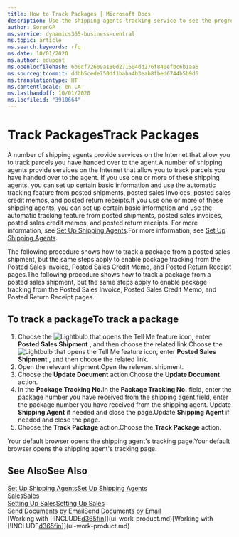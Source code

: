 ```yaml
---
title: How to Track Packages | Microsoft Docs
description: Use the shipping agents tracking service to see the progress of a delivery.
author: SorenGP
ms.service: dynamics365-business-central
ms.topic: article
ms.search.keywords: rfq
ms.date: 10/01/2020
ms.author: edupont
ms.openlocfilehash: 6b0cf72609a180d271604dd276f840efbc6b1aa6
ms.sourcegitcommit: ddbb5cede750df1baba4b3eab8fbed6744b5b9d6
ms.translationtype: HT
ms.contentlocale: en-CA
ms.lasthandoff: 10/01/2020
ms.locfileid: "3910664"
---
```

# <a name="track-packages"></a><span data-ttu-id="46df8-103">Track Packages</span><span class="sxs-lookup"><span data-stu-id="46df8-103">Track Packages</span></span>

<span data-ttu-id="46df8-104">A number of shipping agents provide services on the Internet that allow you to track parcels you have handed over to the agent.</span><span class="sxs-lookup"><span data-stu-id="46df8-104">A number of shipping agents provide services on the Internet that allow you to track parcels you have handed over to the agent.</span></span> <span data-ttu-id="46df8-105">If you use one or more of these shipping agents, you can set up certain basic information and use the automatic tracking feature from posted shipments, posted sales invoices, posted sales credit memos, and posted return receipts.</span><span class="sxs-lookup"><span data-stu-id="46df8-105">If you use one or more of these shipping agents, you can set up certain basic information and use the automatic tracking feature from posted shipments, posted sales invoices, posted sales credit memos, and posted return receipts.</span></span> <span data-ttu-id="46df8-106">For more information, see [Set Up Shipping Agents](sales-how-to-set-up-shipping-agents.md).</span><span class="sxs-lookup"><span data-stu-id="46df8-106">For more information, see [Set Up Shipping Agents](sales-how-to-set-up-shipping-agents.md).</span></span>  

<span data-ttu-id="46df8-107">The following procedure shows how to track a package from a posted sales shipment, but the same steps apply to enable package tracking from the Posted Sales Invoice, Posted Sales Credit Memo, and Posted Return Receipt pages.</span><span class="sxs-lookup"><span data-stu-id="46df8-107">The following procedure shows how to track a package from a posted sales shipment, but the same steps apply to enable package tracking from the Posted Sales Invoice, Posted Sales Credit Memo, and Posted Return Receipt pages.</span></span>  

## <a name="to-track-a-package"></a><span data-ttu-id="46df8-108">To track a package</span><span class="sxs-lookup"><span data-stu-id="46df8-108">To track a package</span></span>

1. <span data-ttu-id="46df8-109">Choose the ![Lightbulb that opens the Tell Me feature](media/ui-search/search_small.png "Tell me what you want to do") icon, enter **Posted Sales Shipment** , and then choose the related link.</span><span class="sxs-lookup"><span data-stu-id="46df8-109">Choose the ![Lightbulb that opens the Tell Me feature](media/ui-search/search_small.png "Tell me what you want to do") icon, enter **Posted Sales Shipment** , and then choose the related link.</span></span>
2. <span data-ttu-id="46df8-110">Open the relevant shipment.</span><span class="sxs-lookup"><span data-stu-id="46df8-110">Open the relevant shipment.</span></span>
3. <span data-ttu-id="46df8-111">Choose the **Update Document** action.</span><span class="sxs-lookup"><span data-stu-id="46df8-111">Choose the **Update Document** action.</span></span>
4. <span data-ttu-id="46df8-112">In the **Package Tracking No.**</span><span class="sxs-lookup"><span data-stu-id="46df8-112">In the **Package Tracking No.**</span></span> <span data-ttu-id="46df8-113">field, enter the package number you have received from the shipping agent.</span><span class="sxs-lookup"><span data-stu-id="46df8-113">field, enter the package number you have received from the shipping agent.</span></span> <span data-ttu-id="46df8-114">Update **Shipping Agent** if needed and close the page.</span><span class="sxs-lookup"><span data-stu-id="46df8-114">Update **Shipping Agent** if needed and close the page.</span></span>
5. <span data-ttu-id="46df8-115">Choose the **Track Package** action.</span><span class="sxs-lookup"><span data-stu-id="46df8-115">Choose the **Track Package** action.</span></span>

<span data-ttu-id="46df8-116">Your default browser opens the shipping agent's tracking page.</span><span class="sxs-lookup"><span data-stu-id="46df8-116">Your default browser opens the shipping agent's tracking page.</span></span>

## <a name="see-also"></a><span data-ttu-id="46df8-117">See Also</span><span class="sxs-lookup"><span data-stu-id="46df8-117">See Also</span></span>

[<span data-ttu-id="46df8-118">Set Up Shipping Agents</span><span class="sxs-lookup"><span data-stu-id="46df8-118">Set Up Shipping Agents</span></span>](sales-how-to-set-up-shipping-agents.md)  
[<span data-ttu-id="46df8-119">Sales</span><span class="sxs-lookup"><span data-stu-id="46df8-119">Sales</span></span>](sales-manage-sales.md)  
[<span data-ttu-id="46df8-120">Setting Up Sales</span><span class="sxs-lookup"><span data-stu-id="46df8-120">Setting Up Sales</span></span>](sales-setup-sales.md)  
[<span data-ttu-id="46df8-121">Send Documents by Email</span><span class="sxs-lookup"><span data-stu-id="46df8-121">Send Documents by Email</span></span>](ui-how-send-documents-email.md)  
<span data-ttu-id="46df8-122">[Working with [!INCLUDE[d365fin](includes/d365fin_md.md)]](ui-work-product.md)</span><span class="sxs-lookup"><span data-stu-id="46df8-122">[Working with [!INCLUDE[d365fin](includes/d365fin_md.md)]](ui-work-product.md)</span></span>
